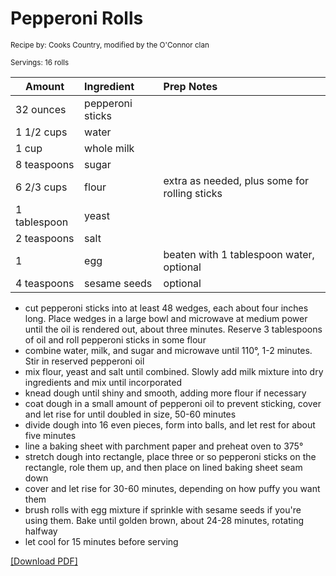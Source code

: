 # Pepperoni Rolls

<small>Recipe by: Cooks Country, modified by the O'Connor clan</small>

<small>Servings: 16 rolls</small>

| Amount       | Ingredient       | Prep Notes                                    |
| ------------ | :--------------- | :-------------------------------------------- |
| 32 ounces    | pepperoni sticks |                                               |
| 1 1/2 cups   | water            |                                               |
| 1 cup        | whole milk       |                                               |
| 8 teaspoons  | sugar            |                                               |
| 6 2/3 cups   | flour            | extra as needed, plus some for rolling sticks |
| 1 tablespoon | yeast            |                                               |
| 2 teaspoons  | salt             |                                               |
| 1            | egg              | beaten with 1 tablespoon water, optional      |
| 4 teaspoons  | sesame seeds     | optional                                      |

- cut pepperoni sticks into at least 48 wedges, each about four inches long. Place wedges in a large bowl and microwave at medium power until the oil is rendered out, about three minutes. Reserve 3 tablespoons of oil and roll pepperoni sticks in some flour
- combine water, milk, and sugar and microwave until 110°, 1-2 minutes. Stir in reserved pepperoni oil
- mix flour, yeast and salt until combined. Slowly add milk mixture into dry ingredients and mix until incorporated
- knead dough until shiny and smooth, adding more flour if necessary
- coat dough in a small amount of pepperoni oil to prevent sticking, cover and let rise for until doubled in size, 50-60 minutes
- divide dough into 16 even pieces, form into balls, and let rest for about five minutes
- line a baking sheet with parchment paper and preheat oven to 375°
- stretch dough into rectangle, place three or so pepperoni sticks on the rectangle, role them up, and then place on lined baking sheet seam down
- cover and let rise for 30-60 minutes, depending on how puffy you want them
- brush rolls with egg mixture if sprinkle with sesame seeds if you're using them. Bake until golden brown, about 24-28 minutes, rotating halfway
- let cool for 15 minutes before serving

<!-- Tags:
- pepperoni
- roll
- bread
- freezable
- portable
- oven
-->


[\[Download PDF\]](/pdf/main_dishes/pepperoniRolls.pdf)
